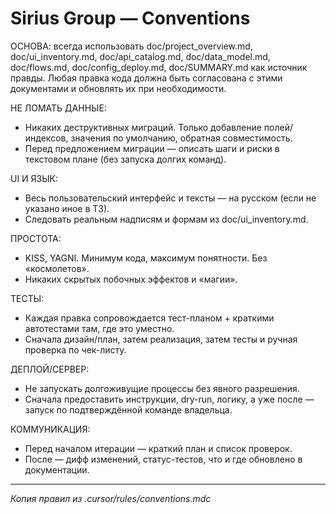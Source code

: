 # Sirius Group — Conventions

ОСНОВА: всегда использовать doc/project_overview.md, doc/ui_inventory.md, doc/api_catalog.md, doc/data_model.md, doc/flows.md, doc/config_deploy.md, doc/SUMMARY.md как источник правды. Любая правка кода должна быть согласована с этими документами и обновлять их при необходимости.

НЕ ЛОМАТЬ ДАННЫЕ:
- Никаких деструктивных миграций. Только добавление полей/индексов, значения по умолчанию, обратная совместимость.
- Перед предложением миграции — описать шаги и риски в текстовом плане (без запуска долгих команд).

UI И ЯЗЫК:
- Весь пользовательский интерфейс и тексты — на русском (если не указано иное в ТЗ).
- Следовать реальным надписям и формам из doc/ui_inventory.md.

ПРОСТОТА:
- KISS, YAGNI. Минимум кода, максимум понятности. Без «космолетов».
- Никаких скрытых побочных эффектов и «магии».

ТЕСТЫ:
- Каждая правка сопровождается тест-планом + краткими автотестами там, где это уместно.
- Сначала дизайн/план, затем реализация, затем тесты и ручная проверка по чек-листу.

ДЕПЛОЙ/СЕРВЕР:
- Не запускать долгоживущие процессы без явного разрешения.
- Сначала предоставить инструкции, dry-run, логику, а уже после — запуск по подтверждённой команде владельца.

КОММУНИКАЦИЯ:
- Перед началом итерации — краткий план и список проверок.
- После — дифф изменений, статус-тестов, что и где обновлено в документации.

---

*Копия правил из .cursor/rules/conventions.mdc*
